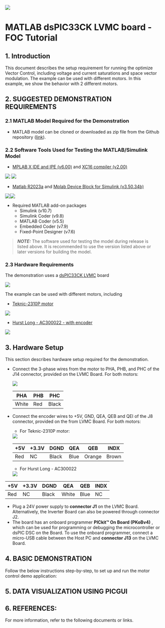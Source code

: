 ![](../../img/logo.png)

# MATLAB dsPIC33CK LVMC board - FOC Tutorial

## 1. Introduction

This document describes the setup requirement for running the optimize Vector Control, including voltage and current saturations and space vector modulation. The example can be used with different motors. In this example, we show the behavior with 2 different motors. 

## 2. SUGGESTED DEMONSTRATION REQUIREMENTS

### 2.1 MATLAB Model Required for the Demonstration

- MATLAB model can be cloned or downloaded as zip file from the Github repository ([link](https://github.com/rdelpoux/ctrl-elec/tree/main/MCU/vectorControl)).

### 2.2 Software Tools Used for Testing the MATLAB/Simulink Model

- [MPLAB X IDE and IPE (v6.00)](https://www.microchip.com/en-us/tools-resources/develop/mplab-x-ide) and [XC16 compiler (v2.00)](https://www.microchip.com/en-us/tools-resources/develop/mplab-xc-compilers)

[<img src="../../img/vectorControl/mplab-xide.png" />](https://www.microchip.com/en-us/tools-resources/develop/mplab-x-ide) [<img src="../../img/vectorControl/xc-compiler.png"/>](https://www.microchip.com/en-us/tools-resources/develop/mplab-xc-compilers)



- [Matlab R2023a](https://fr.mathworks.com/) and [Mplab Device Block for Simulink (v3.50.34b)](https://fr.mathworks.com/matlabcentral/fileexchange/71892-mplab-device-blocks-for-simulink-dspic-pic32-and-sam-mcu)

[<img src="../../img/vectorControl/Matlab_Logo.png"/>](https://fr.mathworks.com/)[<img src="../../img/vectorControl/mplab-deviceblocksforsimulink-whitebackground.png"/>](https://fr.mathworks.com/matlabcentral/fileexchange/71892-mplab-device-blocks-for-simulink-dspic-pic32-and-sam-mcu)

- Required MATLAB add-on packages
  - Simulink (v10.7)
  - Simulink Coder (v9.8)
  - MATLAB Coder (v5.5)
  - Embedded Coder (v7.9)
  - Fixed-Point Designer (v7.6)

> **_NOTE:_**
> The software used for testing the model during release is listed above. It is recommended to use the version listed above or later versions for building the model.

### 2.3 Hardware Requirements

The demonstration uses a [dsPIC33CK LVMC](https://www.microchip.com/en-us/development-tool/dm330031) board

<img src="../../img/vectorControl/3182-dm330031.jpg" />

The example can be used with different motors, including

- [Teknic-2310P motor](https://www.digikey.fr/fr/products/detail/texas-instruments/LVSERVOMTR/5005342)

<img src="../../img/vectorControl/hudson_03.jpg" />

- [Hurst Long - AC300022 - with encoder](https://fr.farnell.com/en-FR/microchip/ac300022/bldc-motor-3-phase-w-encoder/dp/1688718)

<img src="../../img/vectorControl/Hurst.jpg" />

## 3. Hardware Setup

This section describes hardware setup required for the demonstration.

- Connect the 3-phase wires from the motor to PHA, PHB, and PHC of the J14 connector, provided on the LVMC Board. For both motors:

  <img src="../../img/vectorControl/power.jpg" />

  | PHA   | PHB  | PHC   |
  | ----- | ---- | ----- |
  | White | Red  | Black |

- Connect the encoder wires to +5V, GND, QEA, QEB and QEI of the J8 connector, provided on the from LVMC Board. For both motors:

  - For Teknic-2310P motor:

  <img src="../../img/vectorControl/encorderTecknic.jpg" />

  | +5V  | +3.3V | DGND  | QEA  | QEB    | INDX  |
  | ---- | ----- | ----- | ---- | ------ | ----- |
  | Red  | NC    | Black | Blue | Orange | Brown |

  - For Hurst Long - AC300022

  <img src="../../img/vectorControl/encoderHurst.jpg"/>

| +5V  | +3.3V | DGND  | QEA   | QEB  | INDX |
| ---- | ----- | ----- | ----- | ---- | ---- |
| Red  | NC    | Black | White | Blue | NC   |

- Plug a 24V power supply to **connector J1** on the LVMC Board. Alternatively, the Inverter Board can also be powered through connector J2.
- The board has an onboard programmer **PICkit™ On Board (PKoBv4)** , which can be used for programming or debugging the microcontroller or dsPIC DSC on the Board. To use the onboard programmer, connect a  micro-USB cable between the Host PC and **connector J13** on the LVMC Board.

## 4. BASIC DEMONSTRATION

Follow the below instructions step-by-step, to set up and run the motor control demo application:

## 5. DATA VISUALIZATION USING PICGUI

## 6. REFERENCES:

For more information, refer to the following documents or links.
